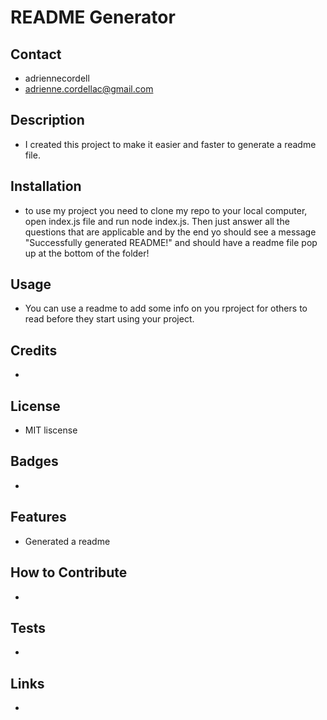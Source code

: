 # README Generator


## Contact
- adriennecordell
- adrienne.cordellac@gmail.com

## Description

 - I created this project to make it easier and faster to generate a readme file.
 

## Installation

- to use my project you need to clone my repo to your local computer,  open index.js file and run node index.js. Then just answer all the questions that are applicable and by the end yo should see a message "Successfully generated README!" and should have a readme file pop up at the bottom of the folder! 

## Usage

- You can use a readme to add some info on you rproject for others to read before they start using your project.


## Credits

-  

## License

- MIT liscense

## Badges

- 


## Features

- Generated a readme


## How to Contribute
- 


## Tests

-  

## Links 
- 
